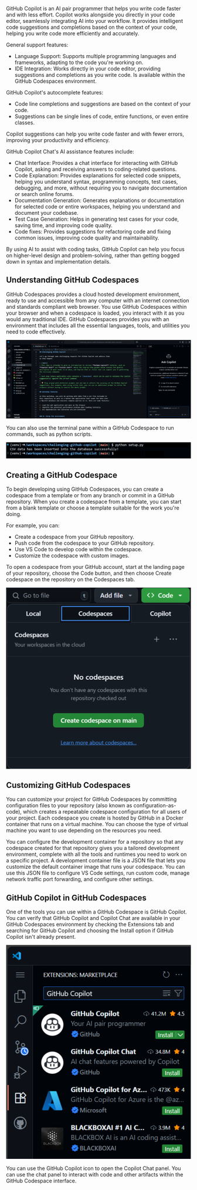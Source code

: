 GitHub Copilot is an AI pair programmer that helps you write code faster and with less effort. Copilot works alongside you directly in your code editor, seamlessly integrating AI into your workflow. It provides intelligent code suggestions and completions based on the context of your code, helping you write code more efficiently and accurately. 

General support features:

- Language Support: Supports multiple programming languages and frameworks, adapting to the code you're working on.
- IDE Integration: Works directly in your code editor, providing suggestions and completions as you write code. Is available within the GitHub Codespaces environment.

GitHub Copilot's autocomplete features:

- Code line completions and suggestions are based on the context of your code.
- Suggestions can be single lines of code, entire functions, or even entire classes.

Copilot suggestions can help you write code faster and with fewer errors, improving your productivity and efficiency.

GitHub Copilot Chat's AI assistance features include:

- Chat Interface: Provides a chat interface for interacting with GitHub Copilot, asking and receiving answers to coding-related questions.
- Code Explanation: Provides explanations for selected code snippets, helping you understand syntax, programming concepts, test cases, debugging, and more, without requiring you to navigate documentation or search online forums.
- Documentation Generation: Generates explanations or documentation for selected code or entire workspaces, helping you understand and document your codebase.
- Test Case Generation: Helps in generating test cases for your code, saving time, and improving code quality.
- Code fixes: Provides suggestions for refactoring code and fixing common issues, improving code quality and maintainability.

By using AI to assist with coding tasks, GitHub Copilot can help you focus on higher-level design and problem-solving, rather than getting bogged down in syntax and implementation details.

## Understanding GitHub Codespaces

GitHub Codespaces provides a cloud hosted development environment, ready to use and accessible from any computer with an internet connection and standards compliant web browser. You use GitHub Codespaces within your browser and when a codespace is loaded, you interact with it as you would any traditional IDE. GitHub Codespaces provides you with an environment that includes all the essential languages, tools, and utilities you need to code effectively. 

![A screenshot of the GitHub Codespace interface, showing the explorer, a readme file, and the Ask Copilot pane](../media/codespace-interface.svg)

You can also use the terminal pane within a GitHub Codespace to run commands, such as python scripts.

![A screenshot showing a python script being called from a GitHub codespace](../media/run-python-terminal.svg)

## Creating a GitHub Codespace

To begin developing using GitHub Codespaces, you can create a codespace from a template or from any branch or commit in a GitHub repository. When you create a codespace from a template, you can start from a blank template or choose a template suitable for the work you're doing.

For example, you can:

- Create a codespace from your GitHub repository.
- Push code from the codespace to your GitHub repository.
- Use VS Code to develop code within the codespace.
- Customize the codespace with custom images.

To open a codespace from your GitHub account, start at the landing page of your repository, choose the Code button, and then choose Create codespace on the repository on the Codespaces tab.

![A screenshot showing how to open a GitHub Codespace from a GitHub repository](../media/open-codespace-repository.svg)

## Customizing GitHub Codespaces

You can customize your project for GitHub Codespaces by committing configuration files to your repository (also known as configuration-as-code), which creates a repeatable codespace configuration for all users of your project. Each codespace you create is hosted by GitHub in a Docker container that runs on a virtual machine. You can choose the type of virtual machine you want to use depending on the resources you need.

You can configure the development container for a repository so that any codespace created for that repository gives you a tailored development environment, complete with all the tools and runtimes you need to work on a specific project. A development container file is a JSON file that lets you customize the default container image that runs your codespace. You can use this JSON file to configure VS Code settings, run custom code, manage network traffic port forwarding, and configure other settings. 

## GitHub Copilot in GitHub Codespaces

One of the tools you can use within a GitHub Codespace is GitHub Copilot.  You can verify that GitHub Copilot and Copilot Chat are available in your GitHub Codespaces environment by checking the Extensions tab and searching for GitHub Copilot and choosing the Install option if GitHub Copilot isn't already present.

![A screenshot of the Extensions pane showing the GitHub Copilot extension.](../media/install-copilot.svg)

You can use the GitHub Copilot icon to open the Copilot Chat panel. You can use the chat panel to interact with code and other artifacts within the GitHub Codespace interface.
